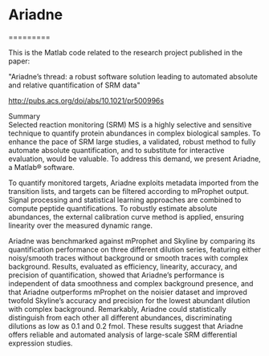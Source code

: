 # Ariadne
=========

This is the Matlab code related to the research project published in the paper:

"Ariadne’s thread: a robust software solution leading to automated absolute and relative quantification of SRM data"

http://pubs.acs.org/doi/abs/10.1021/pr500996s

Summary
<br/>
Selected reaction monitoring (SRM) MS is a highly selective and sensitive technique to quantify protein abundances in complex biological samples. To enhance the pace of SRM large studies, a validated, robust method to fully automate absolute quantification, and to substitute for interactive evaluation, would be valuable. To address this demand, we present Ariadne, a Matlab® software.

To quantify monitored targets, Ariadne exploits metadata imported from the transition lists, and targets can be filtered according to mProphet output. Signal processing and statistical learning approaches are combined to compute peptide quantifications. To robustly estimate absolute abundances, the external calibration curve method is applied, ensuring linearity over the measured dynamic range.

Ariadne was benchmarked against mProphet and Skyline by comparing its quantification performance on three different dilution series, featuring either noisy/smooth traces without background or smooth traces with complex background. Results, evaluated as efficiency, linearity, accuracy, and precision of quantification, showed that Ariadne’s performance is independent of data smoothness and complex background presence, and that Ariadne outperforms mProphet on the noisier dataset and improved twofold Skyline’s accuracy and precision for the lowest abundant dilution with complex background. Remarkably, Ariadne could statistically distinguish from each other all different abundances, discriminating dilutions as low as 0.1 and 0.2 fmol. These results suggest that Ariadne offers reliable and automated analysis of large-scale SRM differential expression studies.


